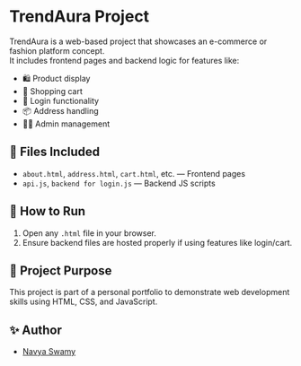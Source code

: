 # TrendAura Project

TrendAura is a web-based project that showcases an e-commerce or fashion platform concept.  
It includes frontend pages and backend logic for features like:

- 🛍️ Product display
- 🛒 Shopping cart
- 🔐 Login functionality
- 📦 Address handling
- 🧑‍💼 Admin management

## 🧾 Files Included

- `about.html`, `address.html`, `cart.html`, etc. — Frontend pages
- `api.js`, `backend for login.js` — Backend JS scripts

## 🚀 How to Run

1. Open any `.html` file in your browser.
2. Ensure backend files are hosted properly if using features like login/cart.

## 📁 Project Purpose

This project is part of a personal portfolio to demonstrate web development skills using HTML, CSS, and JavaScript.

## ✨ Author

- [Navya Swamy](https://github.com/NavyaSwamy)
